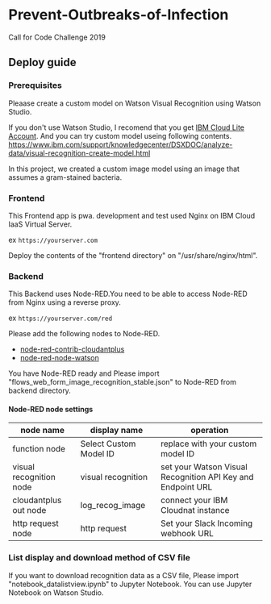 # Prevent-Outbreaks-of-Infection
Call for Code Challenge 2019

## Deploy guide
### Prerequisites
Pleaase create a custom model on Watson Visual Recognition using Watson Studio.

If you don't use Watson Studio, I recomend that you get [IBM Cloud Lite Account](https://www.ibm.com/jp-ja/cloud/lite-account). And you can try custom model useing following contents.
https://www.ibm.com/support/knowledgecenter/DSXDOC/analyze-data/visual-recognition-create-model.html

In this project, we created a custom image model using an image that assumes a gram-stained bacteria. 

### Frontend
This Frontend app is pwa. development and test used Nginx on IBM Cloud IaaS Virtual Server.

ex ``` https://yourserver.com ```

Deploy the contents of the "frontend directory" on "/usr/share/nginx/html".

### Backend
This Backend uses Node-RED.You need to be able to access Node-RED from Nginx using a reverse proxy.

ex ``` https://yourserver.com/red ```

Please add the following nodes to Node-RED.
- [node-red-contrib-cloudantplus](https://flows.nodered.org/node/node-red-contrib-cloudantplus)
- [node-red-node-watson](https://flows.nodered.org/node/node-red-node-watson)

You have Node-RED ready and Please import "flows_web_form_image_recognition_stable.json" to Node-RED from backend directory.

#### Node-RED node settings
| node name | display name | operation |
|---|---|---|
| function node | Select Custom Model ID | replace with your custom model ID |
| visual recognition node | visual recognition | set your Watson Visual Recognition API Key and Endpoint URL |
| cloudantplus out node | log_recog_image | connect your IBM Cloudnat instance |
| http request node | http request | Set your Slack Incoming webhook URL |


### List display and download method of CSV file
If you want to download recognition data as a CSV file, Please import "notebook_datalistview.ipynb" to Jupyter Notebook. You can use Jupyter Notebook on Watson Studio.
